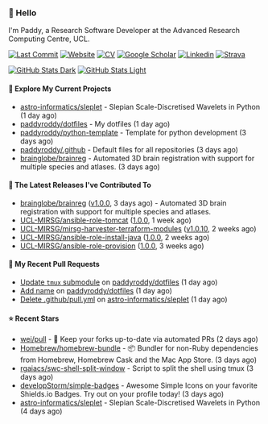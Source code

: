 ### 👋 Hello

I'm Paddy, a Research Software Developer at the Advanced Research Computing
Centre, UCL.

[![Last Commit](https://img.shields.io/github/last-commit/paddyroddy/paddyroddy?label=updated)](https://github.com/paddyroddy)
[![Website](https://img.shields.io/badge/GitHub%20Pages-222?logo=githubpages&logoColor=fff&style=for-the-badge&style=flat)](https://paddyroddy.github.io)
[![CV](https://img.shields.io/badge/CV-PDF-pink.svg)](https://paddyroddy.github.io/cv)
[![Google Scholar](https://img.shields.io/badge/Google%20Scholar-4285F4?logo=googlescholar&logoColor=fff&style=for-the-badge&style=flat)](https://scholar.google.com/citations?user=OFigHUwAAAAJ)
[![Linkedin](https://img.shields.io/badge/LinkedIn-0A66C2?logo=linkedin&logoColor=fff&style=for-the-badge&style=flat)](https://www.linkedin.com/in/patrickjamesroddy)
[![Strava](https://img.shields.io/badge/Strava-FC4C02?style=for-the-badge&logo=strava&logoColor=white&style=flat)](https://www.strava.com/athletes/patrick_roddy)

[![GitHub Stats Dark](https://github-readme-stats-paddyroddy.vercel.app/api?username=paddyroddy&disable_animations=true&hide_border=true&hide_title=true&include_all_commits=true&rank_icon=github&show=prs_merged,reviews&show_icons=true&theme=tokyonight)](https://github.com/paddyroddy/paddyroddy#gh-dark-mode-only)
[![GitHub Stats Light](https://github-readme-stats-paddyroddy.vercel.app/api?username=paddyroddy&disable_animations=true&hide_border=true&hide_title=true&include_all_commits=true&rank_icon=github&show=prs_merged,reviews&show_icons=true&theme=default)](https://github.com/paddyroddy/paddyroddy#gh-light-mode-only)

#### 👷 Explore My Current Projects

- [astro-informatics/sleplet](https://github.com/astro-informatics/sleplet) - Slepian Scale-Discretised Wavelets in Python
  (1 day ago)
- [paddyroddy/dotfiles](https://github.com/paddyroddy/dotfiles) - My dotfiles
  (1 day ago)
- [paddyroddy/python-template](https://github.com/paddyroddy/python-template) - Template for python development
  (3 days ago)
- [paddyroddy/.github](https://github.com/paddyroddy/.github) - Default files for all repositories
  (3 days ago)
- [brainglobe/brainreg](https://github.com/brainglobe/brainreg) - Automated 3D brain registration with support for multiple species and atlases.
  (3 days ago)

#### 🔭 The Latest Releases I've Contributed To

- [brainglobe/brainreg](https://github.com/brainglobe/brainreg) ([v1.0.0](https://github.com/brainglobe/brainreg/releases/tag/v1.0.0),
  3 days ago) - Automated 3D brain registration with support for multiple species and atlases.
- [UCL-MIRSG/ansible-role-tomcat](https://github.com/UCL-MIRSG/ansible-role-tomcat) ([1.0.0](https://github.com/UCL-MIRSG/ansible-role-tomcat/releases/tag/1.0.0),
  1 week ago)
- [UCL-MIRSG/mirsg-harvester-terraform-modules](https://github.com/UCL-MIRSG/mirsg-harvester-terraform-modules) ([v1.0.10](https://github.com/UCL-MIRSG/mirsg-harvester-terraform-modules/releases/tag/v1.0.10),
  2 weeks ago)
- [UCL-MIRSG/ansible-role-install-java](https://github.com/UCL-MIRSG/ansible-role-install-java) ([1.0.0](https://github.com/UCL-MIRSG/ansible-role-install-java/releases/tag/1.0.0),
  2 weeks ago)
- [UCL-MIRSG/ansible-role-provision](https://github.com/UCL-MIRSG/ansible-role-provision) ([1.0.0](https://github.com/UCL-MIRSG/ansible-role-provision/releases/tag/1.0.0),
  3 weeks ago)

#### 🔨 My Recent Pull Requests

- [Update `tmux` submodule](https://github.com/paddyroddy/dotfiles/pull/13) on [paddyroddy/dotfiles](https://github.com/paddyroddy/dotfiles)
  (1 day ago)
- [Add name](https://github.com/paddyroddy/dotfiles/pull/12) on [paddyroddy/dotfiles](https://github.com/paddyroddy/dotfiles)
  (1 day ago)
- [Delete .github/pull.yml](https://github.com/astro-informatics/sleplet/pull/290) on [astro-informatics/sleplet](https://github.com/astro-informatics/sleplet)
  (1 day ago)

#### ⭐ Recent Stars

- [wei/pull](https://github.com/wei/pull) - 🤖 Keep your forks up-to-date via automated PRs
  (2 days ago)
- [Homebrew/homebrew-bundle](https://github.com/Homebrew/homebrew-bundle) - 📦 Bundler for non-Ruby dependencies from Homebrew, Homebrew Cask and the Mac App Store.
  (3 days ago)
- [rgaiacs/swc-shell-split-window](https://github.com/rgaiacs/swc-shell-split-window) - Script to split the shell using tmux
  (3 days ago)
- [developStorm/simple-badges](https://github.com/developStorm/simple-badges) - Awesome Simple Icons on your favorite Shields.io Badges. Try out on your profile today!
  (3 days ago)
- [astro-informatics/sleplet](https://github.com/astro-informatics/sleplet) - Slepian Scale-Discretised Wavelets in Python
  (4 days ago)

